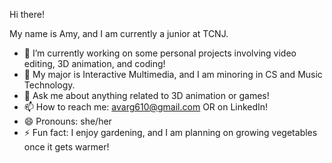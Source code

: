 Hi there!

My name is Amy, and I am currently a junior at TCNJ.

- 🔭 I’m currently working on some personal projects involving video editing, 3D animation, and coding!
- 🌱 My major is Interactive Multimedia, and I am minoring in CS and Music Technology.
- 💬 Ask me about anything related to 3D animation or games!
- 📫 How to reach me: avarg610@gmail.com OR on LinkedIn!
- 😄 Pronouns: she/her
- ⚡ Fun fact: I enjoy gardening, and I am planning on growing vegetables once it gets warmer!
